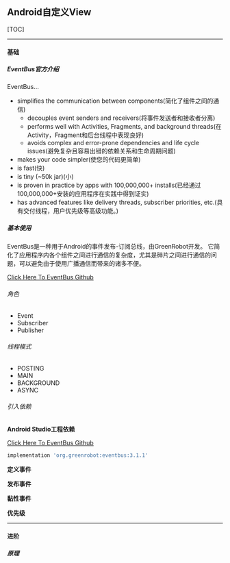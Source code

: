 ## Android自定义View

[TOC]

---

#### 基础

##### EventBus官方介绍

EventBus...

- simplifies the communication between components(简化了组件之间的通信)
    - decouples event senders and receivers(将事件发送者和接收者分离)
    - performs well with Activities, Fragments, and background threads(在Activity，Fragment和后台线程中表现良好)
    - avoids complex and error-prone dependencies and life cycle issues(避免复杂且容易出错的依赖关系和生命周期问题)
- makes your code simpler(使您的代码更简单)
- is fast(快)
- is tiny (~50k jar)(小)
- is proven in practice by apps with 100,000,000+ installs(已经通过100,000,000+安装的应用程序在实践中得到证实)
- has advanced features like delivery threads, subscriber priorities, etc.(具有交付线程，用户优先级等高级功能。)



##### 基本使用

EventBus是一种用于Android的事件发布-订阅总线，由GreenRobot开发。
它简化了应用程序内各个组件之间进行通信的复杂度，尤其是碎片之间进行通信的问题，可以避免由于使用广播通信而带来的诸多不便。

[Click Here To EventBus Github](https://github.com/greenrobot/EventBus)

###### 角色

- Event
- Subscriber
- Publisher

###### 线程模式

- POSTING
- MAIN
- BACKGROUND
- ASYNC

###### 引入依赖 

**Android Studio工程依赖**

[Click Here To EventBus Github](https://github.com/greenrobot/EventBus)


```groovy
implementation 'org.greenrobot:eventbus:3.1.1'
```

**定义事件**

**发布事件**

**黏性事件**

**优先级**



---

#### 进阶

##### 原理